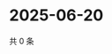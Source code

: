 # 2025-06-20

共 0 条

<!-- BEGIN ZHIHUQUESTIONS -->
<!-- 最后更新时间 Fri Jun 20 2025 20:22:12 GMT+0800 (China Standard Time) -->

<!-- END ZHIHUQUESTIONS -->
